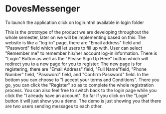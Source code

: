 # DovesMessenger

To launch the application click on login.html available in login folder

This is the prototype of the product we are developing throughout the whole semester, later on we will be implementing based on this:
The website is like a "log-in" page, there are "Email address" field and "Password" field which will let users to fill up with.
User can select "Remember me" to remember his/her account log-in information.
There is "Login" Button as well as the "Please Sign Up Here" button which will redirect you to a new page for you to register:
The new page is for registering, there are "Email Address" field, "Full Name"field, "Phone Number" field, "Password" field, and "Confirm Password" field. In the bottom you can choose to "I accept your terms and Conditions". There you go, you can click the "Register" so as to complete the whole registration process.
You can also feel free to switch back to the login page while you click the "I already have an account".
So far if you click on the "Login" button it will just show you a demo.
The demo is just showing you that there are two users sending messages to each other.
